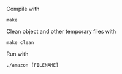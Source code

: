 Compile with 
```
make
```

Clean object and other temporary files with 
```
make clean
```

Run with 
```
./amazon [FILENAME]
```

